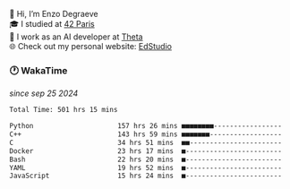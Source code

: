👋 Hi, I’m Enzo Degraeve <br>
🎓 I studied at [42 Paris](https://42.fr/)<br>
💼 I work as an AI developer at [Theta](https://theta.mc/)<br>
🌐 Check out my personal website: [EdStudio](https://edstudio.fr/)

### 🕐 WakaTime
*since sep 25 2024*

<!--START_SECTION:waka-->

```txt
Total Time: 501 hrs 15 mins

Python                     157 hrs 26 mins ■■■■■■■■-----------------   30.36 %
C++                        143 hrs 59 mins ■■■■■■■------------------   27.77 %
C                          34 hrs 51 mins  ■■-----------------------   06.72 %
Docker                     23 hrs 17 mins  ■------------------------   04.49 %
Bash                       22 hrs 20 mins  ■------------------------   04.31 %
YAML                       19 hrs 52 mins  ■------------------------   03.83 %
JavaScript                 15 hrs 24 mins  ■------------------------   02.97 %
```

<!--END_SECTION:waka-->

